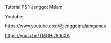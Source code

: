 Tutorial PS 1 Jenggot Malam

Youtube:

https://www.youtube.com/@jenggotmalamgames

https://youtu.be/TMGHrJ9duXA
